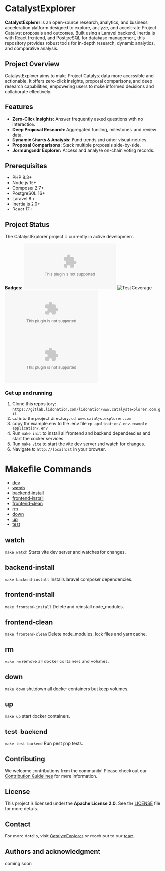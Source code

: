 # CatalystExplorer

**CatalystExplorer** is an open-source research, analytics, and business acceleration platform designed to explore, analyze, and accelerate Project Catalyst proposals and outcomes. Built using a Laravel backend, Inertia.js with React frontend, and PostgreSQL for database management, this repository provides robust tools for in-depth research, dynamic analytics, and comparative analysis.

## Project Overview

CatalystExplorer aims to make Project Catalyst data more accessible and actionable. It offers zero-click insights, proposal comparisons, and deep research capabilities, empowering users to make informed decisions and collaborate effectively.

## Features

- **Zero-Click Insights:** Answer frequently asked questions with no interaction.
- **Deep Proposal Research:** Aggregated funding, milestones, and review data.
- **Dynamic Charts & Analysis:** Fund trends and other visual metrics.
- **Proposal Comparisons:** Stack multiple proposals side-by-side.
- **Jormungandr Explorer:** Access and analyze on-chain voting records.

## Prerequisites

- PHP 8.3+
- Node.js 16+
- Composer 2.7+
- PostgreSQL 16+
- Laravel 8.x
- Inertia.js 2.0+
- React 17+

## Project Status

The CatalystExplorer project is currently in active development.

**Badges:**
[![Gitlab Pipeline Status](https://img.shields.io/gitlab/pipeline-status/lidonation%2Fwww.catalystexplorer.com?gitlab_url=https%3A%2F%2Fgitlab.lidonation.com%2F&branch=main)](https://gitlab.lidonation.com/lidonation/www.catalystexplorer.com/-/pipelines)
![Test Coverage](https://img.shields.io/codecov/c/github/lidonation%2Fwww.catalystexplorer.com/main)
[![GitLab License](https://img.shields.io/gitlab/license/lidonation%2Fwww.catalystexplorer.com?gitlab_url=https%3A%2F%2Fgitlab.lidonation.com%2F&color=blue)](https://gitlab.lidonation.com/lidonation/www.catalystexplorer.com/-/blob/main/LICENSE.md?ref_type=heads)
[![GitLab Issues](https://img.shields.io/gitlab/issues/all/lidonation%2Fwww.catalystexplorer.com?gitlab_url=https%3A%2F%2Fgitlab.lidonation.com%2F&labelColor=orange&color=green)](https://gitlab.lidonation.com/lidonation/www.catalystexplorer.com/-/issues)

### Get up and running

1) Clone this repository: `https://gitlab.lidonation.com/lidonation/www.catalystexplorer.com.git`
2) cd into the project directory: `cd www.catalystexplorer.com`
3) copy thr example.env to the .env file `cp application/.env.example application/.env`
4) Run `make init` to install all frontend and backend dependencies and start the docker services.
5) Run `make vite` to start the vite dev server and watch for changes.
6) Navigate to `http://localhost` in your browser.

# Makefile Commands

* [dev](#dev)
* [watch](#watch)
* [backend-install](#backend-install)
* [frontend-install](#frontend-install)
* [frontend-clean](#frontend-clean)
* [rm](#rm)
* [down](#down)
* [up](#up)
* [test](#test)

## watch

`make watch`
Starts vite dev server and watches for changes.

## backend-install

`make backend-install`
Installs laravel composer dependencies.

## frontend-install

`make frontend-install`
Delete and reinstall node_modules.

## frontend-clean

`make frontend-clean`
Delete node_modules, lock files and yarn cache.

## rm

`make rm`
remove all docker containers and volumes.

## down

`make down`
shutdown all docker containers but keep volumes.

## up

`make up`
start docker containers.

## test-backend

`make test-backend`
Run pest php tests.

## Contributing

We welcome contributions from the community! Please check out our [Contribution Guidelines](CONTRIBUTING.md) for more information.

## License

This project is licensed under the **Apache License 2.0**. See the [LICENSE](LICENSE.md) file for more details.

## Contact

For more details, visit [CatalystExplorer](https://www.catalystexplorer.com) or reach out to our [team](https://www.lidonation.com).

## Authors and acknowledgment

coming soon
